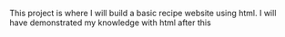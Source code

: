 This project is where I will build a basic recipe website using html. I will have demonstrated my knowledge with html after this